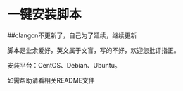 一键安装脚本
===========
##clangcn不更新了，自己为了延续，继续更新

脚本是业余爱好，英文属于文盲，写的不好，欢迎您批评指正。

安装平台：CentOS、Debian、Ubuntu。

如需帮助请看相关README文件
